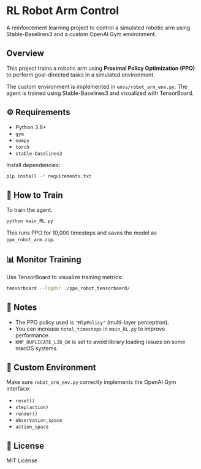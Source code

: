 # RL Robot Arm Control

A reinforcement learning project to control a simulated robotic arm using Stable-Baselines3 and a custom OpenAI Gym environment.

## Overview

This project trains a robotic arm using **Proximal Policy Optimization (PPO)** to perform goal-directed tasks in a simulated environment.

The custom environment is implemented in `envs/robot_arm_env.py`. The agent is trained using Stable-Baselines3 and visualized with TensorBoard.

## ⚙️ Requirements

- Python 3.8+
- `gym`
- `numpy`
- `torch`
- `stable-baselines3`

Install dependencies:

```bash
pip install -r requirements.txt
```

## 🚀 How to Train

To train the agent:

```bash
python main_RL.py
```

This runs PPO for 10,000 timesteps and saves the model as `ppo_robot_arm.zip`.

## 📊 Monitor Training

Use TensorBoard to visualize training metrics:

```bash
tensorboard --logdir ./ppo_robot_tensorboard/
```

## 📌 Notes

- The PPO policy used is `"MlpPolicy"` (multi-layer perceptron).
- You can increase `total_timesteps` in `main_RL.py` to improve performance.
- `KMP_DUPLICATE_LIB_OK` is set to avoid library loading issues on some macOS systems.

## 🧩 Custom Environment

Make sure `robot_arm_env.py` correctly implements the OpenAI Gym interface:
- `reset()`
- `step(action)`
- `render()`
- `observation_space`
- `action_space`

## 🪪 License

MIT License